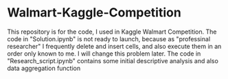 # Walmart-Kaggle-Competition
This repository is for the code, I used in Kaggle Walmart Competition.
The code in "Solution.ipynb" is not ready to launch, because as "professinal researcher" I frequently delete and insert cells, and also execute them in an order only known to me. I will change this problem later.
The code in "Research_script.ipynb" contains some initial descriptive analysis and also data aggregation function